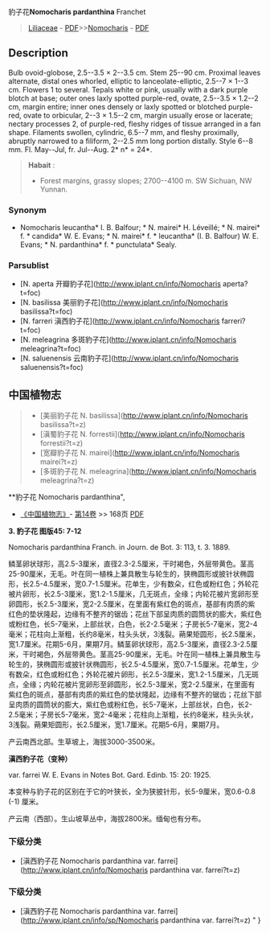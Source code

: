 豹子花**Nomocharis pardanthina** Franchet

> [Liliaceae](http://www.iplant.cn/info/Liliaceae?t=foc) - [PDF](http://www.iplant.cn/foc/pdf/Liliaceae.pdf)>>[Nomocharis](http://www.iplant.cn/info/Nomocharis?t=foc) - [PDF](http://www.iplant.cn/foc/pdf/Nomocharis.pdf)

## Description

Bulb ovoid-globose, 2.5--3.5 × 2--3.5 cm. Stem 25--90 cm. Proximal leaves alternate, distal ones whorled, elliptic to lanceolate-elliptic, 2.5--7 × 1--3 cm. Flowers 1 to several. Tepals white or pink, usually with a dark purple blotch at base; outer ones laxly spotted purple-red, ovate, 2.5--3.5 × 1.2--2 cm, margin entire; inner ones densely or laxly spotted or blotched purple-red, ovate to orbicular, 2--3 × 1.5--2 cm, margin usually erose or lacerate; nectary processes 2, of purple-red, fleshy ridges of tissue arranged in a fan shape. Filaments swollen, cylindric, 6.5--7 mm, and fleshy proximally, abruptly narrowed to a filiform, 2--2.5 mm long portion distally. Style 6--8 mm. Fl. May--Jul, fr. Jul--Aug. 2* n* = 24*.

> **Habait** : 
>* Forest margins, grassy slopes; 2700--4100 m. SW Sichuan, NW Yunnan.

### Synonym
* Nomocharis leucantha* I. B. Balfour; * N. mairei* H. Léveillé; * N. mairei* f. * candida* W. E. Evans; * N. mairei* f. * leucantha* (I. B. Balfour) W. E. Evans; * N. pardanthina* f. * punctulata* Sealy.


### Parsublist

* [N.  aperta  开瓣豹子花](http://www.iplant.cn/info/Nomocharis aperta?t=foc)
* [N.  basilissa  美丽豹子花](http://www.iplant.cn/info/Nomocharis basilissa?t=foc)
* [N.  farreri  滇西豹子花](http://www.iplant.cn/info/Nomocharis farreri?t=foc)
* [N.  meleagrina  多斑豹子花](http://www.iplant.cn/info/Nomocharis meleagrina?t=foc)
* [N.  saluenensis  云南豹子花](http://www.iplant.cn/info/Nomocharis saluenensis?t=foc)

## 中国植物志

> * [美丽豹子花  N.  basilissa](http://www.iplant.cn/info/Nomocharis basilissa?t=z)
> * [滇蜀豹子花  N.  forrestii](http://www.iplant.cn/info/Nomocharis forrestii?t=z)
> * [宽瓣豹子花  N.  mairei](http://www.iplant.cn/info/Nomocharis mairei?t=z)
> * [多斑豹子花  N.  meleagrina](http://www.iplant.cn/info/Nomocharis meleagrina?t=z)

**豹子花 Nomocharis pardanthina",


* [《中国植物志》](http://www.iplant.cn/frps)- [第14卷](http://www.iplant.cn/frps/vol/14) >> 168页 [PDF](http://www.iplant.cn/frps/pdf/14/168.pdf)

**3. 豹子花 图版45: 7-12**

Nomocharis pardanthina Franch. in Journ. de Bot. 3: 113, t. 3. 1889.

鳞茎卵状球形，高2.5-3厘米，直径2.3-2.5厘米，干时褐色，外层带黄色。茎高25-90厘米，无毛。叶在同一植株上兼具散生与轮生的，狭椭圆形或披针状椭圆形，长2.5-4.5厘米，宽0.7-1.5厘米。花单生，少有数朵，红色或粉红色；外轮花被片卵形，长2.5-3厘米，宽1.2-1.5厘米，几无斑点，全缘；内轮花被片宽卵形至卵圆形，长2.5-3厘米，宽2-2.5厘米，在里面有紫红色的斑点，基部有肉质的紫红色的垫状隆起，边缘有不整齐的锯齿；花丝下部呈肉质的圆筒状的膨大，紫红色或粉红色，长5-7毫米，上部丝状，白色，长2-2.5毫米；子房长5-7毫米，宽2-4毫米；花柱向上渐粗，长约8毫米，柱头头状，3浅裂。蒴果矩圆形，长2.5厘米，宽1.7厘米。花期5-6月，果期7月。鳞茎卵状球形，高2.5-3厘米，直径2.3-2.5厘米，干时褐色，外层带黄色。茎高25-90厘米，无毛。叶在同一植株上兼具散生与轮生的，狭椭圆形或披针状椭圆形，长2.5-4.5厘米，宽0.7-1.5厘米。花单生，少有数朵，红色或粉红色；外轮花被片卵形，长2.5-3厘米，宽1.2-1.5厘米，几无斑点，全缘；内轮花被片宽卵形至卵圆形，长2.5-3厘米，宽2-2.5厘米，在里面有紫红色的斑点，基部有肉质的紫红色的垫状隆起，边缘有不整齐的锯齿；花丝下部呈肉质的圆筒状的膨大，紫红色或粉红色，长5-7毫米，上部丝状，白色，长2-2.5毫米；子房长5-7毫米，宽2-4毫米；花柱向上渐粗，长约8毫米，柱头头状，3浅裂。蒴果矩圆形，长2.5厘米，宽1.7厘米。花期5-6月，果期7月。

产云南西北部。生草坡上，海拔3000-3500米。

**滇西豹子花（变种）**

var. farrei W. E. Evans in Notes Bot. Gard. Edinb. 15: 20: 1925.

本变种与豹子花的区别在于它的叶狭长，全为狭披针形，长5-9厘米，宽0.6-0.8 (-1) 厘米。

产云南（西部）。生山坡草丛中，海拔2800米。缅甸也有分布。

### 下级分类
* [滇西豹子花  Nomocharis pardanthina var. farrei](http://www.iplant.cn/info/Nomocharis pardanthina var. farrei?t=z)

### 下级分类
* [滇西豹子花  Nomocharis pardanthina var. farrei](http://www.iplant.cn/info/sp/Nomocharis pardanthina var. farrei?t=z)
"
}